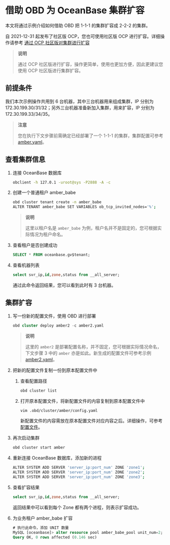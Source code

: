 # 借助 OBD 为 OceanBase 集群扩容

本文将通过示例介绍如何借助 OBD 把 1-1-1 的集群扩容成 2-2-2 的集群。

自 2021-12-31 起发布了社区版 OCP，您也可使用社区版 OCP 进行扩容。详细操作请参考 [通过 OCP 社区版对集群进行扩容](./15.scale-out-by-ocp.md)

> **说明**
>
> 通过 OCP 社区版进行扩容，操作更简单，使用也更加方便，因此更建议您使用 OCP 社区版进行集群扩容。

## 前提条件

我们本次示例操作共用到 6 台机器，其中三台机器用来组成集群，IP 分别为172.30.199.30/31/32；另外三台机器准备新加入集群，用来扩容，IP 分别为 172.30.199.33/34/35。

> **注意**
>
> 您在执行下文步骤前需确定已经部署了一个 1-1-1 的集群，集群配置可参考 [amber.yaml](https://github.com/Xjxjy/scale-out-oceanbase-cluster/blob/main/amber.yaml)。

## 查看集群信息

1. 连接 OceanBase 数据库

   ```bash
   obclient -h 127.0.1 -uroot@sys -P2888 -A -c
   ```

2. 创建一个普通租户 amber_babe

   ```bash
   obd cluster tenant create -n amber_babe
   ALTER TENANT amber_babe SET VARIABLES ob_tcp_invited_nodes='%';
   ```

   > **说明**
   >
   > 这里以租户名是 `amber_babe` 为例，租户名并不是固定的，您可根据实际情况为租户命名。

3. 查看租户是否创建成功

   ```sql
   SELECT * FROM oceanbase.gv$tenant;
   ```

4. 查看机器列表

   ```sql
   select svr_ip,id,zone,status from __all_server;
   ```

   通过此命令返回结果，您可以看到此时有 3 台机器。

## 集群扩容

1. 写一份新的配置文件，使用 OBD 进行部署

   ```sql
   obd cluster deploy amber2 -c amber2.yaml
   ```

   > **说明**
   >
   > 这里的 `amber2` 是部署配置名称，并不固定，您可根据实际情况命名，下文步骤 3 中的 `amber` 亦是如此。新生成的配置文件可参考示例 [amber2.yaml](https://github.com/Xjxjy/scale-out-oceanbase-cluster/blob/main/amber2.yaml)。

2. 把新的配置文件复制一份到原本配置文件中

   1. 查看配置路径

      ```bash
      obd cluster list
      ```

   2. 打开原本配置文件，将新配置文件的内容复制到原本配置文件中

      ```bash
      vim .obd/cluster/amber/config.yaml
      ```

      新配置文件的内容需放在原本配置文件对应内容之后。详细操作，可参考 [配置文件](https://github.com/Xjxjy/scale-out-oceanbase-cluster/blob/main/amber3.yaml)。

3. 再次启动集群

   ```bash
   obd cluster start amber
   ```

4. 重新连接 OceanBase 数据库，添加新的进程

   ```bash
   ALTER SYSTEM ADD SERVER 'server_ip:port_num' ZONE 'zone1';
   ALTER SYSTEM ADD SERVER 'server_ip:port_num' ZONE 'zone2';
   ALTER SYSTEM ADD SERVER 'server_ip:port_num' ZONE 'zone3';
   ```

5. 查看扩容结果

   ```sql
   select svr_ip,id,zone,status from __all_server;
   ```

   返回结果中可以看到每个 Zone 都有两个进程，则表示扩容成功。

6. 为业务租户 amber_babe 扩容

   ```sql
   # 执行此命令，添加 UNIT 数量
   MySQL [oceanbase]> alter resource pool amber_babe_pool unit_num=2;
   Query OK, 0 rows affected (0.146 sec)
   ```
